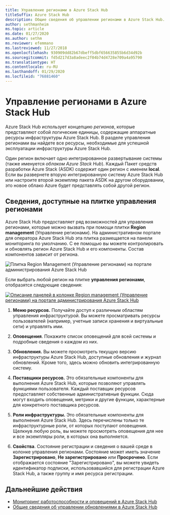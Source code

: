 ```yaml
---
title: Управление регионами в Azure Stack Hub
titleSuffix: Azure Stack Hub
description: Общие сведения об управлении регионами в Azure Stack Hub.
author: sethmanheim
ms.topic: article
ms.date: 01/27/2020
ms.author: sethm
ms.reviewer: efemmano
ms.lastreviewed: 11/27/2018
ms.openlocfilehash: 930909dd82b67dbeff5dbf656635855b6d34d92b
ms.sourcegitcommit: fd5d217d3a8adeec2f04b74d4728e709a4a95790
ms.translationtype: HT
ms.contentlocale: ru-RU
ms.lasthandoff: 01/29/2020
ms.locfileid: "76881460"
---
```

# <a name="region-management-in-azure-stack-hub"></a>Управление регионами в Azure Stack Hub

Azure Stack Hub использует концепцию *регионов*, которые представляют собой логические единицы, содержащие аппаратные ресурсы инфраструктуры Azure Stack Hub. В разделе управления регионами вы найдете все ресурсы, необходимые для успешной эксплуатации инфраструктуры Azure Stack Hub.

Один регион включает одно интегрированное развертывание системы (также именуется *облаком Azure Stack Hub*). Каждый Пакет средств разработки Azure Stack (ASDK) содержит один регион с именем **local**. Если вы развернете вторую интегрированную систему Azure Stack Hub или настроите второй экземпляр пакета ASDK на другом оборудовании, это новое облако Azure будет представлять собой другой регион.

## <a name="information-available-through-the-region-management-tile"></a>Сведения, доступные на плитке управления регионами

Azure Stack Hub предоставляет ряд возможностей для управления регионами, которые можно вызвать при помощи плитки **Region management** (Управление регионами). На административном портале для оператора Azure Stack Hub эта плитка размещается на панели мониторинга по умолчанию. С ее помощью вы можете контролировать и обновлять регион Azure Stack Hub и его компоненты. Состав компонентов зависит от региона.

![Плитка Region Management (Управление регионами) на портале администрирования Azure Stack Hub](media/azure-stack-region-management/image1.png)

Если выбрать любой регион на плитке **управления регионами**, отобразятся следующие сведения:

[![Описание панелей в колонке Region management (Управление регионами) на портале администрирования Azure Stack Hub](media/azure-stack-region-management/regionssm.png "Колонка Region Management (Управление регионами) на портале администрирования Azure Stack Hub")](media/azure-stack-region-management/regions.png#lightbox)

1. **Меню ресурсов.** Получайте доступ к различным областям управления инфраструктурой. Вы можете просматривать ресурсы пользователей (например, учетные записи хранения и виртуальные сети) и управлять ими.

2. **Оповещения**. Покажите список оповещений для всей системы и подробные сведения о каждом из них.

3. **Обновления.** Вы можете просмотреть текущую версию инфраструктуры Azure Stack Hub, доступные обновления и журнал обновлений. Кроме того, здесь можно обновить интегрированную систему.

4. **Поставщики ресурсов.** Это обязательные компоненты для выполнения Azure Stack Hub, которые позволяют управлять функциями пользователя. Каждый поставщик ресурсов предоставляет собственные административные функции. Сюда могут входить оповещения, метрики и другие функции, характерные для конкретного поставщика ресурсов.

5. **Роли инфраструктуры.** Это обязательные компоненты для выполнения Azure Stack Hub. Здесь перечислены только те инфраструктурные роли, от которых поступают оповещения. Щелкнув любую роль, вы можете просмотреть оповещения для нее и все экземпляры роли, в которых она выполняется.

6. **Свойства**. Состояние регистрации и сведения о вашей среде в колонке управления регионами. Состояние может иметь значение **Зарегистрировано**, **Не зарегистрировано** или **Просрочено**. Если отображается состояние "Зарегистрировано", вы можете увидеть идентификатор подписки, использовавшийся для регистрации Azure Stack Hub, а также группу и имя ресурса регистрации.

## <a name="next-steps"></a>Дальнейшие действия

- [Мониторинг работоспособности и оповещений в Azure Stack Hub](azure-stack-monitor-health.md)
- [Общие сведения об управлении обновлениями в Azure Stack Hub](azure-stack-updates.md)
